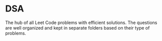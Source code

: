 # DSA
The hub of all Leet Code problems with efficient solutions. The questions are well organized and kept in separate folders based on their type of problems.
